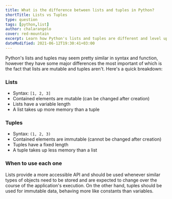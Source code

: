 ```yaml
---
title: What is the difference between lists and tuples in Python?
shortTitle: Lists vs Tuples
type: question
tags: [python,list]
author: chalarangelo
cover: red-mountain
excerpt: Learn how Python's lists and tuples are different and level up your code today.
dateModified: 2021-06-12T19:30:41+03:00
---
```


Python's lists and tuples may seem pretty similar in syntax and function, however they have some major differences the most important of which is the fact that lists are mutable and tuples aren't. Here's a quick breakdown:

### Lists

- Syntax: `[1, 2, 3]`
- Contained elements are mutable (can be changed after creation)
- Lists have a variable length
- A list takes up more memory than a tuple

### Tuples

- Syntax: `(1, 2, 3)`
- Contained elements are immutable (cannot be changed after creation)
- Tuples have a fixed length
- A tuple takes up less memory than a list

### When to use each one

Lists provide a more accessible API and should be used whenever similar types of objects need to be stored and are expected to change over the course of the application's execution. On the other hand, tuples should be used for immutable data, behaving more like constants than variables.

